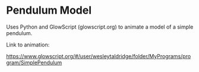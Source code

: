 # Pendulum Model
Uses Python and GlowScript (glowscript.org) to animate a model of a simple pendulum.

Link to animation:

https://www.glowscript.org/#/user/wesleytaldridge/folder/MyPrograms/program/SimplePendulum
